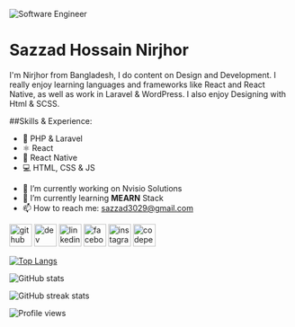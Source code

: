 ![Software Engineer](https://scontent.fdac20-1.fna.fbcdn.net/v/t1.6435-9/36998502_2376984715861523_4038969532713271296_n.jpg?_nc_cat=107&ccb=1-3&_nc_sid=19026a&_nc_ohc=oDND3p7XUjwAX89QSQG&_nc_ht=scontent.fdac20-1.fna&oh=f54f8c5df8a4d8da77d5fe436dba8ef2&oe=6128A02B)

# Sazzad Hossain Nirjhor

I'm Nirjhor from Bangladesh, I do content on Design and Development. I really enjoy learning languages and frameworks like React and React Native, as well as work in Laravel & WordPress. I also enjoy Designing with Html & SCSS.

##Skills & Experience:

* 💾 PHP & Laravel
* ⚛ React
* 📱 React Native
* 💻 HTML, CSS & JS
 

- 🔭 I’m currently working on Nvisio Solutions 
- 🌱 I’m currently learning **MEARN** Stack 
- 📫 How to reach me: sazzad3029@gmail.com 


[<img src='https://cdn.jsdelivr.net/npm/simple-icons@3.0.1/icons/github.svg' alt='github' height='40'>](https://github.com/Nirjhor3029)  [<img src='https://cdn.jsdelivr.net/npm/simple-icons@3.0.1/icons/dev-dot-to.svg' alt='dev' height='40'>](https://dev.to/nirjhor3029)  [<img src='https://cdn.jsdelivr.net/npm/simple-icons@3.0.1/icons/linkedin.svg' alt='linkedin' height='40'>](https://www.linkedin.com/in/shnirjhor/)  [<img src='https://cdn.jsdelivr.net/npm/simple-icons@3.0.1/icons/facebook.svg' alt='facebook' height='40'>](https://www.facebook.com/nirjhor003)  [<img src='https://cdn.jsdelivr.net/npm/simple-icons@3.0.1/icons/instagram.svg' alt='instagram' height='40'>](https://www.instagram.com/nirjhor003/)  [<img src='https://cdn.jsdelivr.net/npm/simple-icons@3.0.1/icons/codepen.svg' alt='codepen' height='40'>](https://codepen.io/Nirjhor3029)  

[![Top Langs](https://github-readme-stats.vercel.app/api/top-langs/?username=Nirjhor3029)](https://github.com/anuraghazra/github-readme-stats)

![GitHub stats](https://github-readme-stats.vercel.app/api?username=Nirjhor3029&show_icons=true)  

![GitHub streak stats](https://github-readme-streak-stats.herokuapp.com/?user=Nirjhor3029)  

![Profile views](https://gpvc.arturio.dev/Nirjhor3029)  
